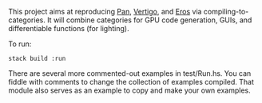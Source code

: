 This project aims at reproducing [Pan](http://conal.net/Pan), [Vertigo](http://conal.net/papers/Vertigo), and [Eros](http://conal.net/papers/Eros/) via compiling-to-categories.
It will combine categories for GPU code generation, GUIs, and differentiable functions (for lighting).

To run:

    stack build :run

There are several more commented-out examples in test/Run.hs.
You can fiddle with comments to change the collection of examples compiled.
That module also serves as an example to copy and make your own examples.
